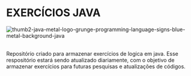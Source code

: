 <h1>EXERCÍCIOS JAVA</h1>

![thumb2-java-metal-logo-grunge-programming-language-signs-blue-metal-background-java](https://user-images.githubusercontent.com/116673382/236302000-bb639b6c-4bca-40cf-ad38-72bfc97459bc.jpg)
<br>
<br>
<p>
  Repositório criado para armazenar exercícios de logica em java.
  Esse respositório estará sendo atualizado diariamente, com o objetivo de armazenar exercícios para futuras pesquisas e atualizações de códigos.
</p>

